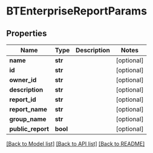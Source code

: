 # BTEnterpriseReportParams

## Properties
Name | Type | Description | Notes
------------ | ------------- | ------------- | -------------
**name** | **str** |  | [optional] 
**id** | **str** |  | [optional] 
**owner_id** | **str** |  | [optional] 
**description** | **str** |  | [optional] 
**report_id** | **str** |  | [optional] 
**report_name** | **str** |  | [optional] 
**group_name** | **str** |  | [optional] 
**public_report** | **bool** |  | [optional] 

[[Back to Model list]](../README.md#documentation-for-models) [[Back to API list]](../README.md#documentation-for-api-endpoints) [[Back to README]](../README.md)


